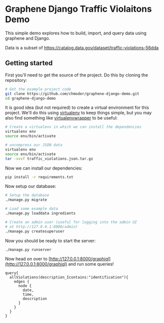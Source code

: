 Graphene Django Traffic Violaitons Demo
===============================

This simple demo explores how to build, import, and query data using graphene
and Django.

Data is a subset of https://catalog.data.gov/dataset/traffic-violations-56dda

Getting started
---------------

First you'll need to get the source of the project. Do this by cloning the
 repository:

```bash
# Get the example project code
git clone https://github.com/chmoder/graphene-django-demo.git
cd graphene-django-demo
```

It is good idea (but not required) to create a virtual environment
for this project. We'll do this using
[virtualenv](http://docs.python-guide.org/en/latest/dev/virtualenvs/)
to keep things simple,
but you may also find something like
[virtualenvwrapper](https://virtualenvwrapper.readthedocs.org/en/latest/)
to be useful:

```bash
# Create a virtualenv in which we can install the dependencies
virtualenv env
source env/bin/activate
```

```bash
# uncompress our JSON data
virtualenv env
source env/bin/activate
tar -xvvf traffic_violations.json.tar.gz
```

Now we can install our dependencies:

```bash
pip install -r requirements.txt
```

Now setup our database:

```bash
# Setup the database
./manage.py migrate

# Load some example data
./manage.py loaddata ingredients

# Create an admin user (useful for logging into the admin UI
# at http://127.0.0.1:8000/admin)
./manage.py createsuperuser
```

Now you should be ready to start the server:

```bash
./manage.py runserver
```

Now head on over to
[http://127.0.0.1:8000/graphiql](http://127.0.0.1:8000/graphiql)
and run some queries!
```
query{
  allViolations(description_Icontains:"identification"){
    edges {
      node {
        date,
        time,
        description
      }
    }
  }
}

```
